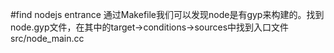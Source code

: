 #find nodejs entrance
通过Makefile我们可以发现node是有gyp来构建的。找到node.gyp文件，在其中的target->conditions->sources中找到入口文件src/node_main.cc